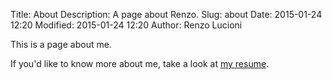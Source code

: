 Title: About
Description: A page about Renzo.
Slug: about
Date: 2015-01-24 12:20
Modified: 2015-01-24 12:20
Author: Renzo Lucioni

This is a page about me.

If you'd like to know more about me, take a look at <a class="resume" href="{filename}../pdfs/renzo-lucioni-resume.pdf" data-resume-id="pdf" data-no-instant>my resume</a>.

